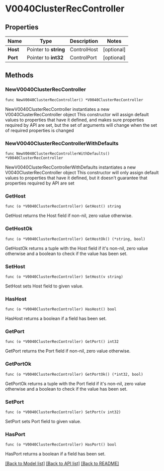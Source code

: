 # V0040ClusterRecController

## Properties

Name | Type | Description | Notes
------------ | ------------- | ------------- | -------------
**Host** | Pointer to **string** | ControlHost | [optional] 
**Port** | Pointer to **int32** | ControlPort | [optional] 

## Methods

### NewV0040ClusterRecController

`func NewV0040ClusterRecController() *V0040ClusterRecController`

NewV0040ClusterRecController instantiates a new V0040ClusterRecController object
This constructor will assign default values to properties that have it defined,
and makes sure properties required by API are set, but the set of arguments
will change when the set of required properties is changed

### NewV0040ClusterRecControllerWithDefaults

`func NewV0040ClusterRecControllerWithDefaults() *V0040ClusterRecController`

NewV0040ClusterRecControllerWithDefaults instantiates a new V0040ClusterRecController object
This constructor will only assign default values to properties that have it defined,
but it doesn't guarantee that properties required by API are set

### GetHost

`func (o *V0040ClusterRecController) GetHost() string`

GetHost returns the Host field if non-nil, zero value otherwise.

### GetHostOk

`func (o *V0040ClusterRecController) GetHostOk() (*string, bool)`

GetHostOk returns a tuple with the Host field if it's non-nil, zero value otherwise
and a boolean to check if the value has been set.

### SetHost

`func (o *V0040ClusterRecController) SetHost(v string)`

SetHost sets Host field to given value.

### HasHost

`func (o *V0040ClusterRecController) HasHost() bool`

HasHost returns a boolean if a field has been set.

### GetPort

`func (o *V0040ClusterRecController) GetPort() int32`

GetPort returns the Port field if non-nil, zero value otherwise.

### GetPortOk

`func (o *V0040ClusterRecController) GetPortOk() (*int32, bool)`

GetPortOk returns a tuple with the Port field if it's non-nil, zero value otherwise
and a boolean to check if the value has been set.

### SetPort

`func (o *V0040ClusterRecController) SetPort(v int32)`

SetPort sets Port field to given value.

### HasPort

`func (o *V0040ClusterRecController) HasPort() bool`

HasPort returns a boolean if a field has been set.


[[Back to Model list]](../README.md#documentation-for-models) [[Back to API list]](../README.md#documentation-for-api-endpoints) [[Back to README]](../README.md)


